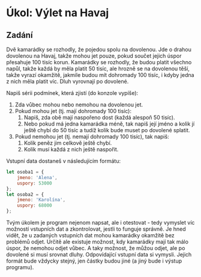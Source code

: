# Úkol: Výlet na Havaj

## Zadání

Dvě kamarádky se rozhodly, že pojedou spolu na dovolenou. Jde o drahou dovolenou na Havaj, takže mohou jet pouze, pokud součet jejich úspor přesahuje 100 tisíc korun. Kamarádky se rozhodly, že budou platit všechno napůl, takže každá by měla platit 50 tisíc, ale hrozně se na dovolenou těší, takže vyrazí okamžitě, jakmile budou mít dohromady 100 tisíc, i kdyby jedna z nich měla platit víc. Dluh vyrovnají po dovolené.

Napiš sérii podmínek, která zjistí (do konzole vypíše):
1. Zda vůbec mohou nebo nemohou na dovolenou jet.
1. Pokud mohou jet (tj. mají dohromady 100 tisíc):
    1. Napiš, zda obě mají naspořeno dost (každá alespoň 50 tisíc).
    1. Nebo pokud má jedna kamarádka méně, tak napiš její jméno a kolik jí ještě chybí do 50 tisíc a tudíž kolik bude muset po dovolené splatit.
1. Pokud nemohou jet (tj. nemají dohromady 100 tisíc), tak napiš:
    1. Kolik peněz jim celkově ještě chybí.
    1. Kolik musí každá z nich ještě naspořit.


Vstupní data dostaneš v následujícím formátu:
```js
let osoba1 = {
	jmeno: 'Alena',
	uspory: 53000
};
let osoba2 = {
	jmeno: 'Karolína',
	uspory: 68000
};
```

Tvým úkolem je program nejenom napsat, ale i otestovat - tedy vymyslet víc možností vstupních dat a zkontrolovat, jestli to funguje správně. Je hned vidět, že u zadaných vstupních dat mohou kamarádky okamžitě bez problémů odjet. Určitě ale existuje možnost, kdy kamarádky mají tak málo úspor, že nemohou odjet vůbec. A taky možnost, že můžou odjet, ale po dovolené si musí srovnat dluhy. Odpovídající vstupní data si vymysli. Jejich formát bude vždycky stejný, jen částky budou jiné (a jiný bude i výstup programu).
